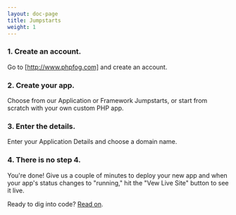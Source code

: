```yaml
---
layout: doc-page
title: Jumpstarts
weight: 1
---
```


### 1. Create an account.

Go to [http://www.phpfog.com] and create an account.

### 2. Create your app.

Choose from our Application or Framework Jumpstarts, or start from scratch with your own custom PHP app.

### 3. Enter the details.

Enter your Application Details and choose a domain name. 

### 4. There is no step 4. 

You're done! Give us a couple of minutes to deploy your new app and when your app's status changes to "running," hit the "Vew Live Site" button to see it live.

Ready to dig into code? [Read on](/getting-started/pf-command-line-tool).

